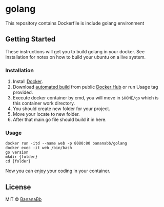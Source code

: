 # golang
This repository contains Dockerfile is include golang environment

## Getting Started
These instructions will get you to build golang in your docker. See Installation for notes on how to build your ubuntu on a live system.

### Installation
1. Install [Docker](https://www.docker.com/).
2. Download [automated build](https://hub.docker.com/r/bananabb/golang) from public [Docker Hub](https://hub.docker.com/) or run Usage tag provided.
3. Execute docker container by cmd, you will move in `$HOME/go` which is this container work directory.
4. You should create new folder for your project.
5. Move your locate to new folder.
6. After that main.go file should build it in here.

### Usage
```
docker run -itd --name web -p 8080:80 bananabb/golang
docker exec -it web /bin/bash
go version
mkdir {folder}
cd {folder}
```
Now you can enjoy your coding in your container.

## License
MIT © [BananaBb](https://github.com/BananaBb)